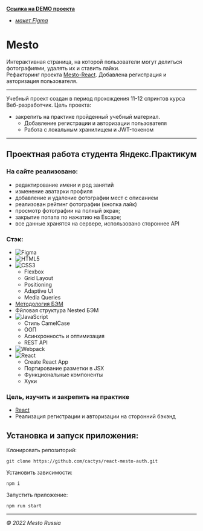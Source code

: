 **[Ссылка на DEMO проекта](https://cactys.github.io/react-mesto-auth/)**  
  - *[макет Figma](https://www.figma.com/file/5H3gsn5lIGPwzBPby9jAOo/JavaScript.-Sprint-12?node-id=0%3A1)*
# Mesto 
Интерактивная страница, на которой пользователи могут делиться фотографиями, удалять их и ставить лайки.  
Рефакторинг проекта [Mesto-React](https://github.com/cactys/mesto-react). Добавлена регистрация и авторизация пользователя.

---
Учебный проект создан в период прохождения 11-12 спринтов курса Веб-разработчик.
Цель проекта:
+ закрепить на практике пройденный учебный материал.
  - Добавление регистрации и авторизации пользователя
  - Работа c локальным хранилищем и JWT-токеном

---
## Проектная работа студента Яндекс.Практикум

### На сайте реализовано:
  - редактирование имени и род занятий
  - изменение аватарки профиля
  - добавление и удаление фотографии мест с описанием
  - реализован рейтинг фотографии (кнопка лайк)
  - просмотр фотографии на полный экран;
  - закрытие попапа по нажатию на Escape;
  - все данные хранятся на сервере, использовано стороннее API

### Стэк:
+ ![Figma](https://img.shields.io/badge/figma-%23F24E1E.svg?style=for-the-badge&logo=figma&logoColor=white)
+ ![HTML5](https://img.shields.io/badge/html5-%23E34F26.svg?style=for-the-badge&logo=html5&logoColor=white)
+ ![CSS3](https://img.shields.io/badge/css3-%231572B6.svg?style=for-the-badge&logo=css3&logoColor=white)
  - Flexbox
  - Grid Layout
  - Positioning
  - Adaptive UI
  - Media Queries
+ [Методология БЭМ](https://ru.bem.info/methodology/)
+ Фйловая структура Nested БЭМ
+ ![JavaScript](https://img.shields.io/badge/javascript-%23323330.svg?style=for-the-badge&logo=javascript&logoColor=%23F7DF1E)
  - Стиль CamelCase
  - ООП
  - Асинхронность и оптимизация
  - REST API
+ ![Webpack](https://img.shields.io/badge/webpack-%238DD6F9.svg?style=for-the-badge&logo=webpack&logoColor=black)
+ ![React](https://img.shields.io/badge/react-%2320232a.svg?style=for-the-badge&logo=react&logoColor=%2361DAFB)
  - Create React App
  - Портирование разметки в JSX
  - Функциональные компоненты
  - Хуки

### Цель, изучить и закрепить на практике
+ [React](https://ru.reactjs.org/docs/getting-started.html)
+ Реализация регистрации и авторизации на сторонний бэкэнд

## Установка и запуск приложения:

Клонировать репозиторий:

    git clone https://github.com/cactys/react-mesto-auth.git

Установить зависимости:

    npm i

Запустить приложение:

    npm run start

---
*&copy; 2022 Mesto Russia*
